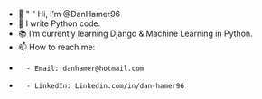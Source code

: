 - 👋  " " Hi, I’m @DanHamer96
- 🐍   I write Python code.
- 📚   I’m currently learning Django & Machine Learning in Python.
- 📫   How to reach me:
-       - Email: danhamer@hotmail.com
-       - LinkedIn: Linkedin.com/in/dan-hamer96
<!---
DanHamer96/DanHamer96 is a ✨ special ✨ repository because its `README.md` (this file) appears on your GitHub profile.
You can click the Preview link to take a look at your changes.
--->
